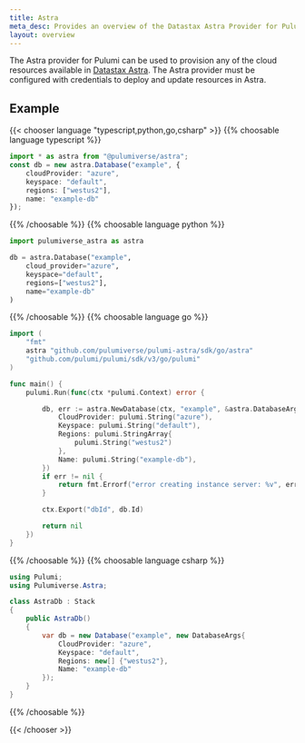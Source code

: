 ```yaml
---
title: Astra
meta_desc: Provides an overview of the Datastax Astra Provider for Pulumi.
layout: overview
---
```


The Astra provider for Pulumi can be used to provision any of the cloud resources available in [Datastax Astra](https://www.datastax.com/products/datastax-astra).
The Astra provider must be configured with credentials to deploy and update resources in Astra.

## Example

{{< chooser language "typescript,python,go,csharp" >}}
{{% choosable language typescript %}}

```typescript
import * as astra from "@pulumiverse/astra";
const db = new astra.Database("example", {
    cloudProvider: "azure",
    keyspace: "default",
    regions: ["westus2"],
    name: "example-db"
});
```

{{% /choosable %}}
{{% choosable language python %}}

```python
import pulumiverse_astra as astra

db = astra.Database("example",
    cloud_provider="azure",
    keyspace="default",
    regions=["westus2"],
    name="example-db"
)
```

{{% /choosable %}}
{{% choosable language go %}}

```go
import (
	"fmt"
	astra "github.com/pulumiverse/pulumi-astra/sdk/go/astra"
	"github.com/pulumi/pulumi/sdk/v3/go/pulumi"
)

func main() {
	pulumi.Run(func(ctx *pulumi.Context) error {

		db, err := astra.NewDatabase(ctx, "example", &astra.DatabaseArgs{
            CloudProvider: pulumi.String("azure"),
            Keyspace: pulumi.String("default"),
            Regions: pulumi.StringArray{
                pulumi.String("westus2")
            },
            Name: pulumi.String("example-db"),
		})
		if err != nil {
			return fmt.Errorf("error creating instance server: %v", err)
		}

		ctx.Export("dbId", db.Id)

		return nil
	})
}
```

{{% /choosable %}}
{{% choosable language csharp %}}

```csharp
using Pulumi;
using Pulumiverse.Astra;

class AstraDb : Stack
{
    public AstraDb()
    {
        var db = new Database("example", new DatabaseArgs{
            CloudProvider: "azure",
            Keyspace: "default",
            Regions: new[] {"westus2"},
            Name: "example-db"
        });
    }
}
```

{{% /choosable %}}

{{< /chooser >}}
